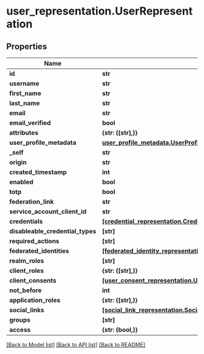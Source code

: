 # user_representation.UserRepresentation

## Properties
Name | Type | Description | Notes
------------ | ------------- | ------------- | -------------
**id** | **str** |  | [optional] 
**username** | **str** |  | [optional] 
**first_name** | **str** |  | [optional] 
**last_name** | **str** |  | [optional] 
**email** | **str** |  | [optional] 
**email_verified** | **bool** |  | [optional] 
**attributes** | **{str: ([str],)}** |  | [optional] 
**user_profile_metadata** | [**user_profile_metadata.UserProfileMetadata**](UserProfileMetadata.md) |  | [optional] 
**_self** | **str** |  | [optional] 
**origin** | **str** |  | [optional] 
**created_timestamp** | **int** |  | [optional] 
**enabled** | **bool** |  | [optional] 
**totp** | **bool** |  | [optional] 
**federation_link** | **str** |  | [optional] 
**service_account_client_id** | **str** |  | [optional] 
**credentials** | [**[credential_representation.CredentialRepresentation]**](CredentialRepresentation.md) |  | [optional] 
**disableable_credential_types** | **[str]** |  | [optional] 
**required_actions** | **[str]** |  | [optional] 
**federated_identities** | [**[federated_identity_representation.FederatedIdentityRepresentation]**](FederatedIdentityRepresentation.md) |  | [optional] 
**realm_roles** | **[str]** |  | [optional] 
**client_roles** | **{str: ([str],)}** |  | [optional] 
**client_consents** | [**[user_consent_representation.UserConsentRepresentation]**](UserConsentRepresentation.md) |  | [optional] 
**not_before** | **int** |  | [optional] 
**application_roles** | **{str: ([str],)}** |  | [optional] 
**social_links** | [**[social_link_representation.SocialLinkRepresentation]**](SocialLinkRepresentation.md) |  | [optional] 
**groups** | **[str]** |  | [optional] 
**access** | **{str: (bool,)}** |  | [optional] 

[[Back to Model list]](../README.md#documentation-for-models) [[Back to API list]](../README.md#documentation-for-api-endpoints) [[Back to README]](../README.md)


